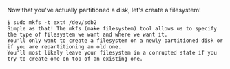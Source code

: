   Now that you've actually partitioned a disk, let's create a filesystem!

    $ sudo mkfs -t ext4 /dev/sdb2
    Simple as that! The mkfs (make filesystem) tool allows us to specify the type of filesystem we want and where we want it. 
    You'll only want to create a filesystem on a newly partitioned disk or if you are repartitioning an old one. 
    You'll most likely leave your filesystem in a corrupted state if you try to create one on top of an existing one.
